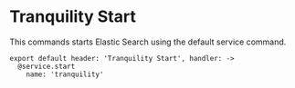 
# Tranquility Start

This commands starts Elastic Search using the default service command.

    export default header: 'Tranquility Start', handler: ->
      @service.start
        name: 'tranquility'
